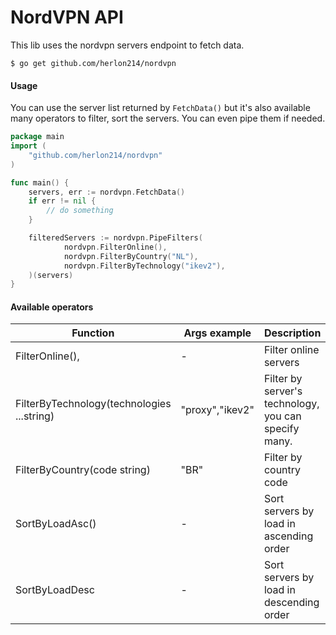 # NordVPN API
This lib uses the nordvpn servers endpoint to fetch data.
```shell script
$ go get github.com/herlon214/nordvpn
```

#### Usage
You can use the server list returned by `FetchData()` but it's also
available many operators to filter, sort the servers. You can even pipe them if needed. 
```go
package main
import (
    "github.com/herlon214/nordvpn"
)

func main() {
    servers, err := nordvpn.FetchData()
    if err != nil {
        // do something
    }

    filteredServers := nordvpn.PipeFilters(
    		nordvpn.FilterOnline(),
    		nordvpn.FilterByCountry("NL"),
    		nordvpn.FilterByTechnology("ikev2"),
    )(servers)
}
```

#### Available operators
|Function|Args example|Description|
|--------|----|-----------|
|FilterOnline(),|-|Filter online servers|
|FilterByTechnology(technologies ...string)|"proxy","ikev2"|Filter by server's technology, you can specify many.|
|FilterByCountry(code string)|"BR"|Filter by country code|
|SortByLoadAsc()|-|Sort servers by load in ascending order|
|SortByLoadDesc|-|Sort servers by load in descending order|


